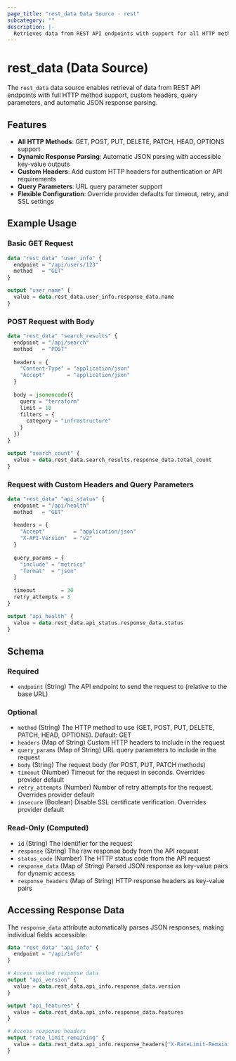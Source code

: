 ```yaml
---
page_title: "rest_data Data Source - rest"
subcategory: ""
description: |-
  Retrieves data from REST API endpoints with support for all HTTP methods, custom headers, and dynamic response parsing.
---
```


# rest_data (Data Source)

The `rest_data` data source enables retrieval of data from REST API endpoints with full HTTP method support, custom headers, query parameters, and automatic JSON response parsing.

## Features

- **All HTTP Methods**: GET, POST, PUT, DELETE, PATCH, HEAD, OPTIONS support
- **Dynamic Response Parsing**: Automatic JSON parsing with accessible key-value outputs
- **Custom Headers**: Add custom HTTP headers for authentication or API requirements
- **Query Parameters**: URL query parameter support
- **Flexible Configuration**: Override provider defaults for timeout, retry, and SSL settings

## Example Usage

### Basic GET Request

```terraform
data "rest_data" "user_info" {
  endpoint = "/api/users/123"
  method   = "GET"
}

output "user_name" {
  value = data.rest_data.user_info.response_data.name
}
```

### POST Request with Body

```terraform
data "rest_data" "search_results" {
  endpoint = "/api/search"
  method   = "POST"
  
  headers = {
    "Content-Type" = "application/json"
    "Accept"       = "application/json"
  }
  
  body = jsonencode({
    query = "terraform"
    limit = 10
    filters = {
      category = "infrastructure"
    }
  })
}

output "search_count" {
  value = data.rest_data.search_results.response_data.total_count
}
```

### Request with Custom Headers and Query Parameters

```terraform
data "rest_data" "api_status" {
  endpoint = "/api/health"
  method   = "GET"
  
  headers = {
    "Accept"         = "application/json"
    "X-API-Version"  = "v2"
  }
  
  query_params = {
    "include" = "metrics"
    "format"  = "json"
  }
  
  timeout        = 30
  retry_attempts = 3
}

output "api_health" {
  value = data.rest_data.api_status.response_data.status
}
```

## Schema

### Required

- `endpoint` (String) The API endpoint to send the request to (relative to the base URL)

### Optional

- `method` (String) The HTTP method to use (GET, POST, PUT, DELETE, PATCH, HEAD, OPTIONS). Default: GET
- `headers` (Map of String) Custom HTTP headers to include in the request
- `query_params` (Map of String) URL query parameters to include in the request
- `body` (String) The request body (for POST, PUT, PATCH methods)
- `timeout` (Number) Timeout for the request in seconds. Overrides provider default
- `retry_attempts` (Number) Number of retry attempts for the request. Overrides provider default  
- `insecure` (Boolean) Disable SSL certificate verification. Overrides provider default

### Read-Only (Computed)

- `id` (String) The identifier for the request
- `response` (String) The raw response body from the API request
- `status_code` (Number) The HTTP status code from the API request
- `response_data` (Map of String) Parsed JSON response as key-value pairs for dynamic access
- `response_headers` (Map of String) HTTP response headers as key-value pairs

## Accessing Response Data

The `response_data` attribute automatically parses JSON responses, making individual fields accessible:

```terraform
data "rest_data" "api_info" {
  endpoint = "/api/info"
}

# Access nested response data
output "api_version" {
  value = data.rest_data.api_info.response_data.version
}

output "api_features" {
  value = data.rest_data.api_info.response_data.features
}

# Access response headers
output "rate_limit_remaining" {
  value = data.rest_data.api_info.response_headers["X-RateLimit-Remaining"]
}
```
